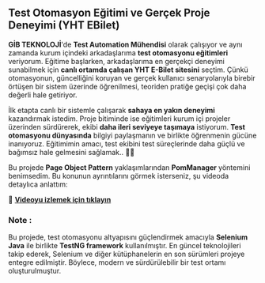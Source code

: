 ## Test Otomasyon Eğitimi ve Gerçek Proje Deneyimi  (YHT EBilet)


**GİB TEKNOLOJİ**'de **Test Automation Mühendisi** olarak çalışıyor ve aynı zamanda kurum içindeki arkadaşlarıma **test otomasyonu eğitimleri** veriyorum. Eğitime başlarken, arkadaşlarıma en gerçekçi deneyimi sunabilmek için **canlı ortamda çalışan YHT E-Bilet sitesini** seçtim. Çünkü otomasyonun, güncelliğini koruyan ve gerçek kullanıcı senaryolarıyla birebir örtüşen bir sistem üzerinde öğrenilmesi, teoriden pratiğe geçişi çok daha değerli hale getiriyor.  

İlk etapta canlı bir sistemle çalışarak **sahaya en yakın deneyimi** kazandırmak istedim. Proje bitiminde ise eğitimleri kurum içi projeler üzerinden sürdürerek, ekibi **daha ileri seviyeye taşımaya** istiyorum. **Test otomasyonu dünyasında** bilgiyi paylaşmanın ve birlikte öğrenmenin gücüne inanıyoruz. Eğitimimin amacı, test ekibini test süreçlerinde daha güçlü ve bağımsız hale gelmesini sağlamak..  🚀✨  

Bu projede  **Page Object Pattern** yaklaşımlarından  **PomManager** yöntemini benimsedim. Bu konunun ayrıntılarını görmek isterseniz, şu videoda detaylıca anlattım:  

🎥 **[Videoyu izlemek için tıklayın](https://www.youtube.com/watch?v=rCKe2gQSY-Q)**

### Note : ###

Bu projede, test otomasyonu altyapısını güçlendirmek amacıyla **Selenium Java** ile birlikte **TestNG framework** kullanılmıştır. En güncel teknolojileri takip ederek, Selenium ve diğer kütüphanelerin en son sürümleri projeye entegre edilmiştir. Böylece, modern ve sürdürülebilir bir test ortamı oluşturulmuştur.

